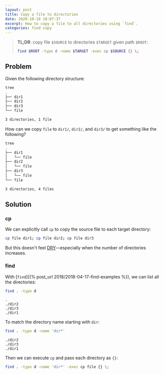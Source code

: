 ```yaml
---
layout: post
title: Copy a file to directories
date: 2020-10-18 18:07:37
excerpt: How to copy a file to all directories using `find`.
categories: find copy
---
```


> **TL;DR**: copy file `$SOURCE` to directories `$TARGET` given path `$ROOT`:
>
> ```sh
> find $ROOT -type d -name $TARGET -exec cp $SOURCE {} \;
> ```

## Problem

Given the following directory structure:

```sh
tree
.
├── dir1
├── dir2
├── dir3
└── file

3 directories, 1 file
```

How can we copy `file` to `dir1/`, `dir2/`, and `dir3/` to get something like the following?

```sh
tree
.
├── dir1
│   └── file
├── dir2
│   └── file
├── dir3
│   └── file
└── file

3 directories, 4 files
```

## Solution

### cp

We can explicitly call `cp` to copy the source file to each target directory:

```sh
cp file dir1; cp file dir2; cp file dir3
```

But this doesn't feel [DRY](https://en.wikipedia.org/wiki/Don%27t_repeat_yourself)&mdash;especially when the number of directories increases.

### find

With [`find`]({% post_url 2018/2018-04-17-find-examples %}), we can list all the directories:

```sh
find . -type d
```

```
.
./dir2
./dir3
./dir1
```

To match the directory name starting with `dir`:

```sh
find . -type d -name 'dir*'
```

```
./dir2
./dir3
./dir1
```

Then we can execute `cp` and pass each directory as `{}`:

```sh
find . -type d -name 'dir*' -exec cp file {} \;
```
